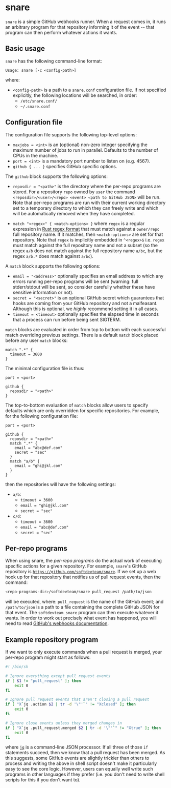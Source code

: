 # snare

`snare` is a simple GitHub webhooks runner. When a request comes in, it runs an
arbitrary program for that repository informing it of the event -- that program
can then perform whatever actions it wants.


## Basic usage

`snare` has the following command-line format:

```
Usage: snare [-c <config-path>]
```

where:

 * `<config-path>` is a path to a `snare.conf` configuration file. If not
   specified explicitly, the following locations will be searched, in order:
     * `/etc/snare.conf/`
     * `~/.snare.conf`


## Configuration file

The configuration file supports the following top-level options:

 * `maxjobs = <int>` is an (optional) non-zero integer specifying the maximum
   number of jobs to run in parallel. Defaults to the number of CPUs in the
   machine.
 * `port = <int>` is a mandatory port number to listen on (e.g. 4567).
 * `github { ... }` specifies GitHub specific options.

The `github` block supports the following options:

 * `reposdir = "<path>"` is the directory where the per-repo programs are
   stored. For a repository `repo` owned by `user` the command
   `<reposdir>/<user>/<repo> <event> <path to GitHub JSON>` will be run. Note
   that per-repo programs are run with their current working directory set to a
   temporary directory to which they can freely write and which will be
   automatically removed when they have completed.

  * `match "<regex>" { <match-options> }` where `regex` is a regular expression
    in [Rust regex format](https://docs.rs/regex/) that must match against a
    `owner/repo` full repository name. If it matches, then `<match-options>`
    are set for that repository. Note that `regex` is implicitly embedded in
    `^<regex>$` i.e. `regex` must match against the full repository name and
    not a subset (so the regex `a/b` does not match against the full repository
    name `a/bc`, but the regex `a/b.*` does match against `a/bc`).

A `match` block supports the following options:

 * `email = "<address>"` optionally specifies an email address to which any
   errors running per-repo programs will be sent (warning: full stderr/stdout
   will be sent, so consider carefully whether these have sensitive information
   or not).
 * `secret = "<secret>"` is an optional GitHub secret which guarantees that
   hooks are coming from your GitHub repository and not a malfeasant. Although
   this is optional, we *highly* recommend setting it in all cases.
 * `timeout = <timeout>` optionally specifies the elapsed time in seconds that
   a process can run before being sent SIGTERM.

`match` blocks are evaluated in order from top to bottom with each successful
match overriding previous settings.  There is a default `match` block placed
before any user `match` blocks:

```
match ".*" {
  timeout = 3600
}
```

The minimal configuration file is thus:

```
port = <port>

github {
  reposdir = "<path>"
}
```

The top-to-bottom evaluation of `match` blocks allow users to specify defaults
which are only overridden for specific repositories. For example, for the
following configuration file:

```
port = <port>

github {
  reposdir = "<path>"
  match ".*" {
    email = "abc@def.com"
    secret = "sec"
  }
  match "a/b" {
    email = "ghi@jkl.com"
  }
}
```

then the repositories will have the following settings:

  * `a/b`:
    * `timeout = 3600`
    * `email = "ghi@jkl.com"`
    * `secret = "sec"`
  * `c/d`:
    * `timeout = 3600`
    * `email = "abc@def.com"`
    * `secret = "sec"`


## Per-repo programs

When using snare, the *per-repo programs* do the actual work of executing
specific actions for a given repository.  For example, `snare`'s GitHub
repository is
[`https://github.com/softdevteam/snare`](https://github.com/softdevteam/snare).
If we set up a web hook up for that repository that notifies us of pull request
events, then the command:

```sh
<repo-programs-dir>/softdevteam/snare pull_request /path/to/json
```

will be executed, where: `pull_request` is the name of the GitHub event; and
`/path/to/json` is a path to a file containing the complete GitHub JSON for
that event. The `softdevteam_snare` program can then execute whatever it wants.
In order to work out precisely what event has happened, you will need to read
[GitHub's webhooks documentation](https://developer.github.com/webhooks/).


## Example repository program

If we want to only execute commands when a pull request is merged, your
per-repo program might start as follows:

```sh
#! /bin/sh

# Ignore everything except pull request events
if [ $1 != "pull_request" ]; then
    exit 0
fi

# Ignore pull request events that aren't closing a pull request
if [ "X`jq .action $2 | tr -d '\"'`" != "Xclosed" ]; then
    exit 0
fi

# Ignore close events unless they merged changes in
if [ "X`jq .pull_request.merged $2 | tr -d '\"'`" != "Xtrue" ]; then
    exit 0
fi
```

where [`jq`](https://stedolan.github.io/jq/) is a command-line JSON processor.
If all three of those `if` statements succeed, then we know that a pull request
has been merged. As this suggests, some GitHub events are slightly trickier
than others to process and writing the above in shell script doesn't make it
particularly easy to see the core logic. However, users can equally well write
such programs in other languages if they prefer (i.e. you don't need to write
shell scripts for this if you don't want to).
